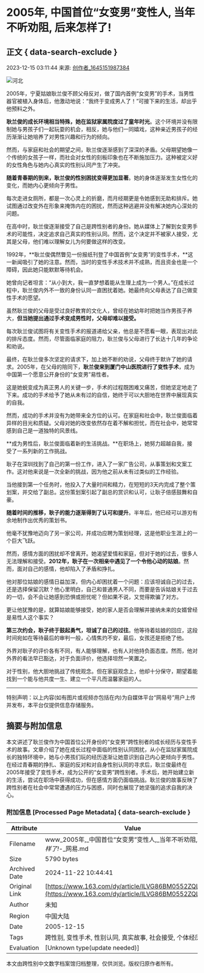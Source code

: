 # 2005年, 中国首位“女变男”变性人, 当年不听劝阻, 后来怎样了!

## 正文 { data-search-exclude }


2023-12-15 03:11:44 来源: [创作者_1645151987384](https://www.163.com/dy/media/T1645151987384.html) 

![河北](https://static.ws.126.net/163/f2e/dy_media/dy_media/static/images/ipLocation.f6d00eb.svg)

2005年，宁夏姑娘耿兰俊不顾父母反对，做了国内首例“女变男”的手术，当男性器官被植入身体后，他激动地说：“我终于变成男人了！”可接下来的生活，却出乎他预料之外。

**耿兰俊的成长环境相当特殊，她在监狱家属院度过了童年时光**。这个环境并没有限制她与男孩子们一起玩耍的机会，相反，她与他们一同嬉戏，这种亲近男孩子的经历渐渐让她培养了对男性兴趣和行为的倾向。

然而，与家庭和社会的期望之间，耿兰俊逐渐感到了深深的矛盾。父母期望她像一个传统的女孩子一样，而社会对女性的刻板印象也在不断施加压力。这种被定义好的女性角色与她内心真实的性别认同产生了冲突。

**随着青春期的到来，耿兰俊的性别困扰变得更加显著**。她的身体逐渐发生女性化的变化，而她内心更倾向于男性。

每次走进女厕所，都是一次心灵上的折磨，而月经期更是令她感到无助和排斥。她试图通过改变外在形象来掩饰内在的困扰，然而这种逃避并没有解决她内心深处的问题。

在高中时，耿兰俊逐渐接受了自己是跨性别者的身份。她从媒体上了解到女变男手术的可能性，决定追求自己真实的性别认同。然而，这个决定并不被家人接受，尤其是父母，他们难以理解女儿为何要做这样的改变。

1992年，**耿兰俊偶然瞥见一份报纸刊登了中国首例“女变男”的变性手术，**这一新闻吸引了她的注意。然而，当时的变性手术技术并不成熟，而且资金也是一个障碍，因此她只能默默等待机会。

她曾向记者坦言：“从小到大，我一直梦想着能从生理上成为一个男人。”在成长过程中，耿兰俊内外不一致的身份认同一直困扰着她。她最终向父母表达了自己做变性手术的愿望。

虽然耿兰俊的父母是受过良好教育的文化人，曾经在她幼年时把她当作男孩子养大，**但当她提出通过手术变成男性时，父母却难以接受。**

每次耿兰俊试图将有关变性手术的报道递给父亲，他总是不愿看一眼，表现出对此的排斥态度。然而，尽管面临家庭的阻力，耿兰俊与父母进行了长达十几年的争论和劝说。

最终，在耿兰俊多次坚定的请求下，加上她不断的劝说，父母终于默许了她的请求。2005年，在父母的陪同下，**耿兰俊来到厦门中山医院进行了变性手术**，成为中国第一个愿意公开身份的“女变男”易性者。

这是她蜕变成为真正男人的关键一步，手术的过程既困难又痛苦，但她坚定地走了下来。成功的手术给予了她从未有过的自信，她终于可以大胆地在世界中展现真实的自我。

然而，成功的手术并没有为她带来全方位的认可。在家庭和社会中，耿兰俊面临着异样的目光和质疑。父母对她的改变依然存在着不解和担忧，而在社会中，她常常感到自己是一道独特的风景线。

**成为男性后，耿兰俊面临着新的生活挑战。**在职场上，她努力超越自我，接受了一系列新的工作挑战。

耿子在深圳找到了自己的第一份工作，进入了一家广告公司，从事策划和文案工作。这对他来说是一次全新的挑战，因为他之前从未有过类似的工作经验。

当他接到第一个任务时，他投入了大量时间和精力，在短短的3天内完成了整个策划案，并交给了副总。这份策划案引起了副总的赏识和认可，让耿子倍感鼓舞和自豪。

**随着时间的推移，耿子的能力逐渐得到了认可和提升**。半年后，他已经可以游刃有余地制作出优秀的策划书。

他毫不犹豫地迈向了另一家公司，并成功应聘为策划经理，这是他职业生涯上的一个巨大飞跃。

然而，感情方面的困扰却不曾离开。她渴望爱情和家庭，但对于她的过去，很多人无法理解和接受。**2012年，耿子在一次相亲中遇见了一个令他心动的姑娘**。然而，面对自己的感情，他却陷入了矛盾和挣扎。

他对那位姑娘的感情日益加深，但内心却困扰着一个问题：应该坦诚自己的过去，还是选择保留沉默？他心里明白，自己和普通男人不同，而要是告诉姑娘关于过去的一切，会不会让她感到恐惧或担忧呢？但如果不说，又觉得欺骗了对方。

更让他犹豫的是，就算姑娘能够接受，她的家人是否会理解并接纳未来的女婿曾经是易性人这个事实？

**第三次约会，耿子终于鼓起勇气，坦诚了自己的过往**。他等待着姑娘的回应，这段时间宛如在等待最后的审判一般，心情焦灼不安，最后，女孩还是拒绝了他。

外界对耿子的评价各有不同，有人能够理解，也有人对他持负面态度。然而，他对外界的看法早已豁达，对于负面评价，他选择坦然一笑置之。

对于性别，他大胆地挑战了传统观念。但在家庭观念上，他却十分保守，期望着能找到一个能与他共度一生、建立一个平凡而温馨家庭的人。

---

特别声明：以上内容(如有图片或视频亦包括在内)为自媒体平台“网易号”用户上传并发布，本平台仅提供信息存储服务。

## 摘要与附加信息

<!-- tcd_abstract -->
本文讲述了耿兰俊作为中国首位公开身份的“女变男”跨性别者的成长经历与变性手术的故事。文章介绍了她在成长过程中面临的性别认同困扰，从小在监狱家属院成长的独特环境中，她与小男孩们玩的经历逐渐让她意识到自己内心更倾向于男性。在经过青春期的挣扎、家庭的反对和对自身性别认同的寻求后，耿兰俊最终在2005年接受了变性手术，成为公开的“女变男”跨性别者。手术后，她开始建立新的生活，尝试在职场中获得成功，但在感情方面仍面临挑战。耿兰俊的故事反映了跨性别者在社会中常常遭遇的压力与困惑，同时也展现了她坚强的追求自我的决心。
<!-- tcd_abstract_end -->

### 附加信息 [Processed Page Metadata] { data-search-exclude }

| Attribute       | Value                                  |
|-----------------|----------------------------------------|
| Filename        | www_2005年,_中国首位“女变男”变性人,_当年不听劝阻,_后来怎样了!_-_网易.md                             |
| Size            | 5790 bytes                           |
| Archived Date   | 2024-11-22 10:44:41                             |
| Original Link   | [https://www.163.com/dy/article/ILVG86BM0552ZQLU.html](https://www.163.com/dy/article/ILVG86BM0552ZQLU.html)                       |
| Author          | 未知                               |
| Region          | 中国大陆                               |
| Date            | 2005-12-15                                 |
| Tags            | 跨性别, 变性手术, 性别认同, 真实故事, 社会接受, 个体经历                                 |
| Evaluation            | [Unknown type(update needed)]                                 |
<!-- tcd_table_end -->

本文由跨性别中文数字档案馆归档整理，仅供浏览。版权归原作者所有。

